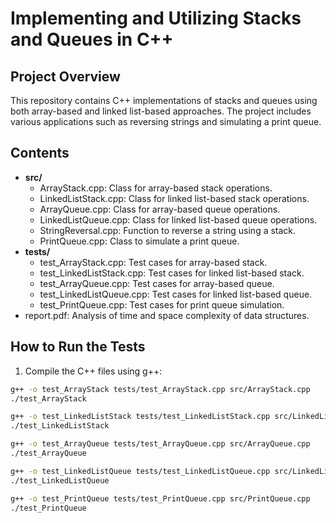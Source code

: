 # Implementing and Utilizing Stacks and Queues in C++

## Project Overview
This repository contains C++ implementations of stacks and queues using both array-based and linked list-based approaches. The project includes various applications such as reversing strings and simulating a print queue.

## Contents
- **src/**
  - ArrayStack.cpp: Class for array-based stack operations.
  - LinkedListStack.cpp: Class for linked list-based stack operations.
  - ArrayQueue.cpp: Class for array-based queue operations.
  - LinkedListQueue.cpp: Class for linked list-based queue operations.
  - StringReversal.cpp: Function to reverse a string using a stack.
  - PrintQueue.cpp: Class to simulate a print queue.
- **tests/**
  - test_ArrayStack.cpp: Test cases for array-based stack.
  - test_LinkedListStack.cpp: Test cases for linked list-based stack.
  - test_ArrayQueue.cpp: Test cases for array-based queue.
  - test_LinkedListQueue.cpp: Test cases for linked list-based queue.
  - test_PrintQueue.cpp: Test cases for print queue simulation.
- report.pdf: Analysis of time and space complexity of data structures.

## How to Run the Tests
1. Compile the C++ files using g++:
```bash
g++ -o test_ArrayStack tests/test_ArrayStack.cpp src/ArrayStack.cpp
./test_ArrayStack

g++ -o test_LinkedListStack tests/test_LinkedListStack.cpp src/LinkedListStack.cpp
./test_LinkedListStack

g++ -o test_ArrayQueue tests/test_ArrayQueue.cpp src/ArrayQueue.cpp
./test_ArrayQueue

g++ -o test_LinkedListQueue tests/test_LinkedListQueue.cpp src/LinkedListQueue.cpp
./test_LinkedListQueue

g++ -o test_PrintQueue tests/test_PrintQueue.cpp src/PrintQueue.cpp 
./test_PrintQueue 
